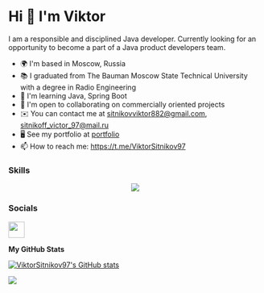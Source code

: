 Hi 👋 I'm Viktor
=======================

I am a responsible and disciplined Java developer. Currently looking for an opportunity to become a part of a Java product developers team.

* 🌍 I'm based in Moscow, Russia
* 📚 I graduated from The Bauman Moscow State Technical University with a degree in Radio Engineering
* 🧠 I'm learning Java, Spring Boot
* 🤝 I'm open to collaborating on commercially oriented projects
* ✉️  You can contact me at sitnikovviktor882@gmail.com, sitnikoff_victor_97@mail.ru
* 🖥️ See my portfolio at [portfolio](http://www.example.com)
* 📫 How to reach me: https://t.me/ViktorSitnikov97

### Skills


<p align="center">
  <a href="https://skillicons.dev">
    <img src="https://skillicons.dev/icons?i=java,idea,git,gradle,maven,linux,postgres,postman,spring,kubernetes,docker,html,bootstrap,css" />
  </a>
</p>


### Socials

<p align="left"> <a href="https://www.github.com/ViktorSitnikov97" target="_blank" rel="noreferrer"> <picture> <source media="(prefers-color-scheme: dark)" srcset="https://raw.githubusercontent.com/danielcranney/readme-generator/main/public/icons/socials/github-dark.svg" /> <source media="(prefers-color-scheme: light)" srcset="https://raw.githubusercontent.com/danielcranney/readme-generator/main/public/icons/socials/github.svg" /> <img src="https://raw.githubusercontent.com/danielcranney/readme-generator/main/public/icons/socials/github.svg" width="32" height="32" /> </picture> </a></p>

<b>My GitHub Stats</b>

<a href="http://www.github.com/ViktorSitnikov97"><img src="https://github-readme-stats.vercel.app/api?username=ViktorSitnikov97&show_icons=true&hide=&count_private=true&title_color=3382ed&text_color=ffffff&icon_color=22c55e&bg_color=000000&hide_border=true&show_icons=true" alt="ViktorSitnikov97's GitHub stats" /></a>

<a href="http://www.github.com/ViktorSitnikov97"><img src="https://github-readme-streak-stats.herokuapp.com/?user=ViktorSitnikov97&stroke=ffffff&background=000000&ring=3382ed&fire=3382ed&currStreakNum=ffffff&currStreakLabel=3382ed&sideNums=ffffff&sideLabels=ffffff&dates=ffffff&hide_border=true" /></a>
